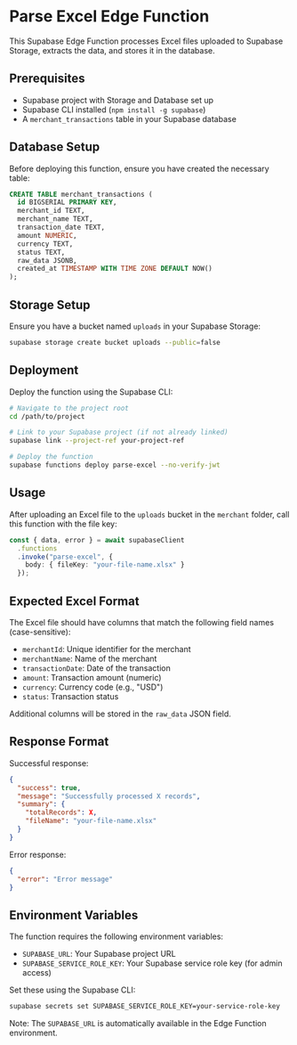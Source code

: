 # Parse Excel Edge Function

This Supabase Edge Function processes Excel files uploaded to Supabase Storage, extracts the data, and stores it in the database.

## Prerequisites

- Supabase project with Storage and Database set up
- Supabase CLI installed (`npm install -g supabase`)
- A `merchant_transactions` table in your Supabase database

## Database Setup

Before deploying this function, ensure you have created the necessary table:

```sql
CREATE TABLE merchant_transactions (
  id BIGSERIAL PRIMARY KEY,
  merchant_id TEXT,
  merchant_name TEXT,
  transaction_date TEXT,
  amount NUMERIC,
  currency TEXT,
  status TEXT,
  raw_data JSONB,
  created_at TIMESTAMP WITH TIME ZONE DEFAULT NOW()
);
```

## Storage Setup

Ensure you have a bucket named `uploads` in your Supabase Storage:

```bash
supabase storage create bucket uploads --public=false
```

## Deployment

Deploy the function using the Supabase CLI:

```bash
# Navigate to the project root
cd /path/to/project

# Link to your Supabase project (if not already linked)
supabase link --project-ref your-project-ref

# Deploy the function
supabase functions deploy parse-excel --no-verify-jwt
```

## Usage

After uploading an Excel file to the `uploads` bucket in the `merchant` folder, call this function with the file key:

```typescript
const { data, error } = await supabaseClient
  .functions
  .invoke("parse-excel", {
    body: { fileKey: "your-file-name.xlsx" }
  });
```

## Expected Excel Format

The Excel file should have columns that match the following field names (case-sensitive):

- `merchantId`: Unique identifier for the merchant
- `merchantName`: Name of the merchant
- `transactionDate`: Date of the transaction
- `amount`: Transaction amount (numeric)
- `currency`: Currency code (e.g., "USD")
- `status`: Transaction status

Additional columns will be stored in the `raw_data` JSON field.

## Response Format

Successful response:
```json
{
  "success": true,
  "message": "Successfully processed X records",
  "summary": {
    "totalRecords": X,
    "fileName": "your-file-name.xlsx"
  }
}
```

Error response:
```json
{
  "error": "Error message"
}
```

## Environment Variables

The function requires the following environment variables:

- `SUPABASE_URL`: Your Supabase project URL
- `SUPABASE_SERVICE_ROLE_KEY`: Your Supabase service role key (for admin access)

Set these using the Supabase CLI:

```bash
supabase secrets set SUPABASE_SERVICE_ROLE_KEY=your-service-role-key
```

Note: The `SUPABASE_URL` is automatically available in the Edge Function environment.
